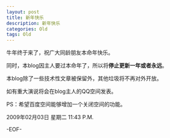 ```yaml
---
layout: post
title: 新年快乐
description: 新年快乐
categories: Old
tags: Old
---
```

牛年终于来了，祝广大同龄朋友本命年快乐。  
  
同时，本blog因主人要过本命年了，所以将**停止更新一年或者永远**。  
  
本blog除了一些技术性文章被保留外，其他垃圾将不再对外开放。  
  
如有重大演说将会在blog主人的QQ空间发表。  
  
PS：希望百度空间能够增加一个关闭空间的功能。

2009年02月03日 星期二  11:43 P.M.

-EOF-